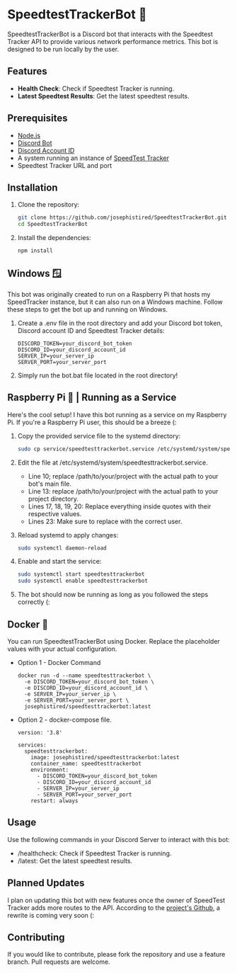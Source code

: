 # SpeedtestTrackerBot 🚄

SpeedtestTrackerBot is a Discord bot that interacts with the Speedtest Tracker API to provide various network performance metrics. This bot is designed to be run locally by the user.

## Features

- **Health Check**: Check if Speedtest Tracker is running.
- **Latest Speedtest Results**: Get the latest speedtest results.

## Prerequisites

- [Node.js](https://nodejs.org/)
- [Discord Bot](https://discord.com/developers/applications)
- [Discord Account ID](https://support.discord.com/hc/en-us/articles/206346498-Where-can-I-find-my-User-Server-Message-ID#h_01HRSTXPS5H5D7JBY2QKKPVKNA)
- A system running an instance of [SpeedTest Tracker](https://github.com/alexjustesen/speedtest-tracker)
- Speedtest Tracker URL and port

## Installation

1. Clone the repository:

   ```sh
   git clone https://github.com/josephistired/SpeedtestTrackerBot.git
   cd SpeedtestTrackerBot

2. Install the dependencies:

   ```sh
   npm install

## Windows 🪟
  
This bot was originally created to run on a Raspberry Pi that hosts my SpeedTracker instance, but it can also run on a Windows machine. Follow these steps to get the bot up and running on Windows.

1. Create a .env file in the root directory and add your Discord bot token, Discord account ID and Speedtest Tracker details:

   ```env
   DISCORD_TOKEN=your_discord_bot_token
   DISCORD_ID=your_discord_account_id
   SERVER_IP=your_server_ip
   SERVER_PORT=your_server_port

2. Simply run the bot.bat file located in the root directory!

## Raspberry Pi 🐧 | Running as a Service

Here's the cool setup! I have this bot running as a service on my Raspberry Pi. If you're a Raspberry Pi user, this should be a breeze (:

1. Copy the provided service file to the systemd directory:

   ```sh
   sudo cp service/speedtesttrackerbot.service /etc/systemd/system/speedtesttrackerbot.service

2. Edit the file at /etc/systemd/system/speedtesttrackerbot.service. 

   - Line 10; replace /path/to/your/project with the actual path to your bot's main file.
   - Line 13: replace /path/to/your/project with the actual path to your project directory.
   - Lines 17, 18, 19, 20: Replace everything inside quotes with their respective values.
   - Lines 23: Make sure to replace with the correct user.

3. Reload systemd to apply changes:

   ```sh
   sudo systemctl daemon-reload

4. Enable and start the service:

   ```sh
   sudo systemctl start speedtesttrackerbot
   sudo systemctl enable speedtesttrackerbot

5. The bot should now be running as long as you followed the steps correctly (:

## Docker 🐋

You can run SpeedtestTrackerBot using Docker. Replace the placeholder values with your actual configuration.

- Option 1 - Docker Command

      docker run -d --name speedtesttrackerbot \
        -e DISCORD_TOKEN=your_discord_bot_token \
        -e DISCORD_ID=your_discord_account_id \
        -e SERVER_IP=your_server_ip \
        -e SERVER_PORT=your_server_port \
        josephistired/speedtesttrackerbot:latest

- Option 2 - docker-compose file.

      version: '3.8'
      
      services:
        speedtesttrackerbot:
          image: josephistired/speedtesttrackerbot:latest
          container_name: speedtesttrackerbot
          environment:
            - DISCORD_TOKEN=your_discord_bot_token
            - DISCORD_ID=your_discord_account_id
            - SERVER_IP=your_server_ip
            - SERVER_PORT=your_server_port
          restart: always

## Usage 

Use the following commands in your Discord Server to interact with this bot:

- /healthcheck: Check if Speedtest Tracker is running.
- /latest: Get the latest speedtest results.

## Planned Updates

I plan on updating this bot with new features once the owner of SpeedTest Tracker adds more routes to the API. According to the [project's Github](https://github.com/alexjustesen/speedtest-tracker), a rewrite is coming very soon (:

## Contributing
If you would like to contribute, please fork the repository and use a feature branch. Pull requests are welcome.
